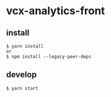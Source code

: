 # vcx-analytics-front

## install

```
$ yarn install
or
$ npm install --legacy-peer-deps
```

## develop

```
$ yarn start
```
